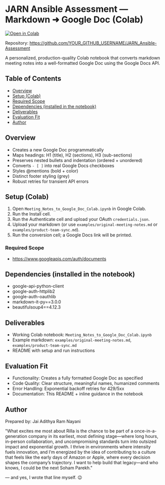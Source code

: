 # JARN Ansible Assessment — Markdown ➜ Google Doc (Colab)

[![Open in Colab](https://colab.research.google.com/assets/colab-badge.svg)](https://colab.research.google.com/github/YOUR_GITHUB_USERNAME/JARN_Ansible-Assessment/blob/master/Meeting_Notes_to_Google_Doc_Colab.ipynb)

Repository: https://github.com/YOUR_GITHUB_USERNAME/JARN_Ansible-Assessment

A personalized, production-quality Colab notebook that converts markdown meeting notes into a well-formatted Google Doc using the Google Docs API.

## Table of Contents
- [Overview](#overview)
- [Setup (Colab)](#setup-colab)
- [Required Scope](#required-scope)
- [Dependencies (installed in the notebook)](#dependencies-installed-in-the-notebook)
- [Deliverables](#deliverables)
- [Evaluation Fit](#evaluation-fit)
- [Author](#author)

## Overview
- Creates a new Google Doc programmatically
- Maps headings: H1 (title), H2 (sections), H3 (sub-sections)
- Preserves nested bullets and indentation (ordered + unordered)
- Converts `- [ ]` into real Google Docs checkboxes
- Styles @mentions (bold + color)
- Distinct footer styling (grey)
- Robust retries for transient API errors

## Setup (Colab)
1. Open `Meeting_Notes_to_Google_Doc_Colab.ipynb` in Google Colab.
2. Run the Install cell.
3. Run the Authenticate cell and upload your OAuth `credentials.json`.
4. Upload your markdown (or use `examples/original-meeting-notes.md` or `examples/product-team-sync.md`).
5. Run the conversion cell; a Google Docs link will be printed.

### Required Scope
- https://www.googleapis.com/auth/documents

## Dependencies (installed in the notebook)
- google-api-python-client
- google-auth-httplib2
- google-auth-oauthlib
- markdown-it-py==3.0.0
- beautifulsoup4==4.12.3

## Deliverables
- Working Colab notebook: `Meeting_Notes_to_Google_Doc_Colab.ipynb`
- Example markdown: `examples/original-meeting-notes.md`, `examples/product-team-sync.md`
- README with setup and run instructions

## Evaluation Fit
- Functionality: Creates a fully formatted Google Doc as specified
- Code Quality: Clear structure, meaningful names, humanized comments
- Error Handling: Exponential backoff retries for 429/5xx
- Documentation: This README + inline guidance in the notebook

## Author
Prepared by: Jai Adithya Ram Nayani

"What excites me most about Rilla is the chance to be part of a once-in-a-generation company in its earliest, most defining stage—where long hours, in-person collaboration, and uncompromising standards turn into outsized impact and exponential growth. I thrive in environments where intensity fuels innovation, and I’m energized by the idea of contributing to a culture that feels like the early days of Amazon or Apple, where every decision shapes the company’s trajectory. I want to help build that legacy—and who knows, I could be the next Soham Parekh."

— and yes, I wrote that line myself. 😉
